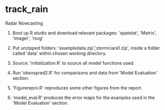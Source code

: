 # track_rain
Radar Nowcasting
1. Boot up R studio and download relevant packages: 'spatstat', 'Matrix', 'imager', 'rsvg'

2. Put unzipped folders: 'exampledata.zip','stormciara1.zip', inside a folder called 'data' within chosen working directory.

3. Source: 'initialization.R' to source all model functions used.

4. Run 'obsvspred2.R' for comparisons and data from 'Model Evaluation' section.

5. 'Figurerepro.R' reproduces some other figures from the report.

6. 'model_eval.R' produces the error maps for the examples used in the 'Model Evaluation' section.


